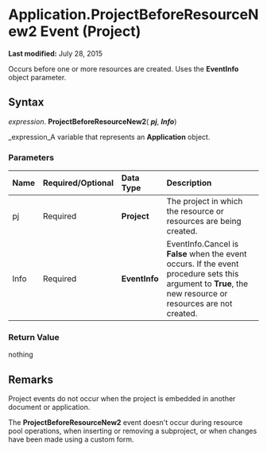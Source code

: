 
# Application.ProjectBeforeResourceNew2 Event (Project)

 **Last modified:** July 28, 2015

Occurs before one or more resources are created. Uses the  **EventInfo** object parameter.

## Syntax

 _expression_. **ProjectBeforeResourceNew2**( **_pj_**,  **_Info_**)

 _expression_A variable that represents an  **Application** object.


### Parameters



|**Name**|**Required/Optional**|**Data Type**|**Description**|
|:-----|:-----|:-----|:-----|
|pj|Required| **Project**|The project in which the resource or resources are being created.|
|Info|Required| **EventInfo**|EventInfo.Cancel is  **False** when the event occurs. If the event procedure sets this argument to **True**, the new resource or resources are not created.|

### Return Value

nothing


## Remarks

Project events do not occur when the project is embedded in another document or application.

The  **ProjectBeforeResourceNew2** event doesn't occur during resource pool operations, when inserting or removing a subproject, or when changes have been made using a custom form.

